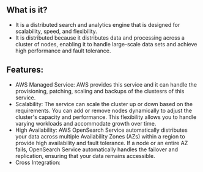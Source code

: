## What is it?

- It is a distributed search and analytics engine that is designed for scalability, speed, and flexibility.
- It is distributed because it distributes data and processing across a cluster of nodes, enabling it to handle large-scale data sets and achieve high performance and fault tolerance.

## Features:

- AWS Managed Service: AWS provides this service and it can handle the provisioning, patching, scaling and backups of the clustesrs of this service.
- Scalability: The service can scale the cluster up or down based on the requirements. You can add or remove nodes dynamically to adjust the cluster's capacity and performance. This flexibility allows you to handle varying workloads and accommodate growth over time.
- High Availability: AWS OpenSearch Service automatically distributes your data across multiple Availability Zones (AZs) within a region to provide high availability and fault tolerance. If a node or an entire AZ fails, OpenSearch Service automatically handles the failover and replication, ensuring that your data remains accessible.
- Cross Integration: 
